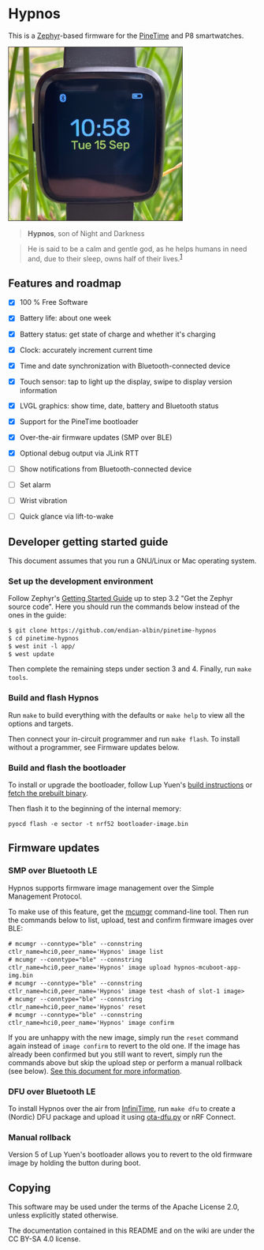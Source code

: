 # Hypnos

This is a [Zephyr](https://www.zephyrproject.org/)-based firmware for the
[PineTime](https://www.pine64.org/pinetime/) and P8 smartwatches.

<img src="app/hypnos/watch_photo.jpg" title="Hypnos watch (CC BY-SA 4.0)">

> **Hypnos**, son of Night and Darkness</br>

> He is said to be a calm and gentle god, as he helps humans in need and, due to their sleep, owns
> half of their lives.<sup>[1](https://en.wikipedia.org/wiki/Hypnos)</sup>

## Features and roadmap

- [x] 100 % Free Software
- [x] Battery life: about one week

- [x] Battery status: get state of charge and whether it's charging
- [x] Clock: accurately increment current time
- [x] Time and date synchronization with Bluetooth-connected device
- [x] Touch sensor: tap to light up the display, swipe to display version information
- [x] LVGL graphics: show time, date, battery and Bluetooth status
- [x] Support for the PineTime bootloader
- [x] Over-the-air firmware updates (SMP over BLE)
- [x] Optional debug output via JLink RTT
- [ ] Show notifications from Bluetooth-connected device
- [ ] Set alarm
- [ ] Wrist vibration
- [ ] Quick glance via lift-to-wake

## Developer getting started guide

This document assumes that you run a GNU/Linux or Mac operating system.

### Set up the development environment

Follow Zephyr's [Getting Started
Guide](https://docs.zephyrproject.org/latest/getting_started/index.html) up to
step 3.2 "Get the Zephyr source code". Here you should run the commands below
instead of the ones in the guide:

```
$ git clone https://github.com/endian-albin/pinetime-hypnos
$ cd pinetime-hypnos
$ west init -l app/
$ west update
```

Then complete the remaining steps under section 3 and 4. Finally, run `make
tools`.

### Build and flash Hypnos

Run `make` to build everything with the defaults or `make help` to view all the
options and targets.

Then connect your in-circuit programmer and run `make flash`. To install
without a programmer, see Firmware updates below.

### Build and flash the bootloader

To install or upgrade the bootloader, follow Lup Yuen's [build
instructions](https://lupyuen.github.io/pinetime-rust-mynewt/articles/mcuboot#build-and-flash-mcuboot-bootloader)
or [fetch the prebuilt
binary](https://github.com/lupyuen/pinetime-rust-mynewt/releases/tag/v5.0.4).

Then flash it to the beginning of the internal memory:
```
pyocd flash -e sector -t nrf52 bootloader-image.bin
```

## Firmware updates

### SMP over Bluetooth LE

Hypnos supports firmware image management over the Simple Management Protocol.

To make use of this feature, get the
[mcumgr](https://github.com/apache/mynewt-mcumgr#command-line-tool) command-line
tool. Then run the commands below to list, upload, test and confirm firmware
images over BLE:

```
# mcumgr --conntype="ble" --connstring ctlr_name=hci0,peer_name='Hypnos' image list
# mcumgr --conntype="ble" --connstring ctlr_name=hci0,peer_name='Hypnos' image upload hypnos-mcuboot-app-img.bin
# mcumgr --conntype="ble" --connstring ctlr_name=hci0,peer_name='Hypnos' image test <hash of slot-1 image>
# mcumgr --conntype="ble" --connstring ctlr_name=hci0,peer_name='Hypnos' reset
# mcumgr --conntype="ble" --connstring ctlr_name=hci0,peer_name='Hypnos' image confirm
```

If you are unhappy with the new image, simply run the `reset` command again
instead of `image confirm` to revert to the old one. If the image has already
been confirmed but you still want to revert, simply run the commands above but
skip the upload step or perform a manual rollback (see below). [See this
document for more
information](https://docs.zephyrproject.org/latest/samples/subsys/mgmt/mcumgr/smp_svr/README.html).

### DFU over Bluetooth LE

To install Hypnos over the air from
[InfiniTime](https://github.com/JF002/Pinetime), run `make dfu` to create a
(Nordic) DFU package and upload it using
[ota-dfu.py](https://github.com/JF002/Pinetime/tree/master/bootloader/ota-dfu-python)
or nRF Connect.

### Manual rollback

Version 5 of Lup Yuen's bootloader allows you to revert to the old firmware
image by holding the button during boot.

## Copying

This software may be used under the terms of the Apache License 2.0, unless
explicitly stated otherwise.

The documentation contained in this README and on the wiki are under the CC
BY-SA 4.0 license.
